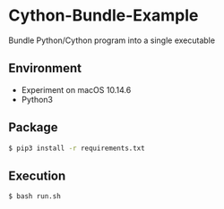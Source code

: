 # Cython-Bundle-Example
Bundle Python/Cython program into a single executable

## Environment

- Experiment on macOS 10.14.6
- Python3

## Package

```sh
$ pip3 install -r requirements.txt
```


## Execution

```sh
$ bash run.sh
```
